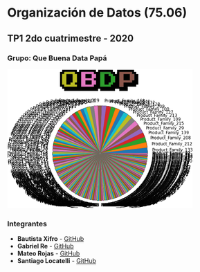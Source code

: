 # Organización de Datos (75.06)

## TP1 2do cuatrimestre - 2020

### Grupo: Que Buena Data Papá

<img src="https://github.com/BautistaXifro/Datos/blob/develop/Logo/BuuenaData.png?raw=true">

### Integrantes

* **Bautista Xifro** - [GitHub](https://github.com/BautistaXifro)
* **Gabriel Re** - [GitHub](https://github.com/Gabriel-Re)
* **Mateo Rojas** - [GitHub](https://github.com/MateeRojas)
* **Santiago Locatelli** - [GitHub](https://github.com/santiagolocatelli)